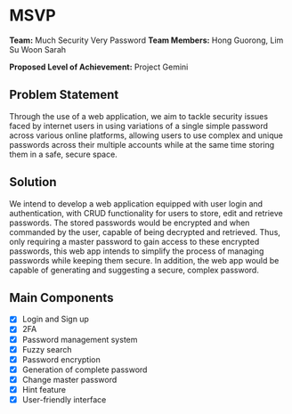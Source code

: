 # MSVP

__Team:__ Much Security Very Password
__Team Members:__ Hong Guorong, Lim Su Woon Sarah

__Proposed Level of Achievement:__ Project Gemini

## Problem Statement
Through the use of a web application, we aim to tackle security issues faced by internet users in using variations of a single simple password across various online platforms, allowing users to use complex and unique passwords across their multiple accounts while at the same time storing them in a safe, secure space.

## Solution
We intend to develop a web application equipped with user login and authentication, with CRUD functionality for users to store, edit and retrieve passwords. The stored passwords would be encrypted and when commanded by the user, capable of being decrypted and retrieved. Thus, only requiring a master password to gain access to these encrypted passwords, this web app intends to simplify the process of managing passwords while keeping them secure. In addition, the web app would be capable of generating and suggesting a secure, complex password.

## Main Components
- [x] Login and Sign up
- [x] 2FA
- [x] Password management system
- [x] Fuzzy search
- [x] Password encryption
- [x] Generation of complete password
- [x] Change master password
- [x] Hint feature
- [x] User-friendly interface